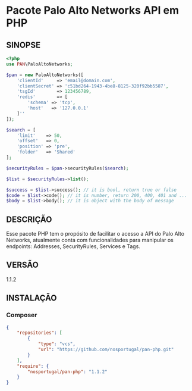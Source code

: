 # Pacote Palo Alto Networks API em PHP

## SINOPSE

```php
<?php
use PAN\PaloAltoNetworks;

$pan = new PaloAltoNetworks([
    'clientId'     => 'email@domain.com',
    'clientSecret' => 'c51bd264-1943-4be8-8125-320f92bb5587',
    'tsgId'        => 123456789,
    'redis'        => [
        'schema' => 'tcp',
        'host'   => '127.0.0.1'
    ]''
]);

$search = [
    'limit'    => 50,
    'offset'   => 0,
    'position' => 'pre',
    'folder'   => 'Shared'
];

$securityRules = $pan->securityRules($search);

$list = $securityRules->list();

$success = $list->success(); // it is bool, return true or false
$code = $list->code(); // it is number, return 200, 400, 401 and ...
$body = $list->body(); // it is object with the body of message
```

## DESCRIÇÃO

Esse pacote PHP tem o propósito de facilitar o acesso a API do Palo Alto Networks, atualmente conta com funcionalidades para manipular os endpoints: Addresses, SecurityRules, Services e Tags.

## VERSÃO
1.1.2

## INSTALAÇÃO

### Composer

```json
{
    "repositories": [
        {
            "type": "vcs",
            "url": "https://github.com/nosportugal/pan-php.git"
        }
    ],
    "require": {
        "nosportugal/pan-php": "1.1.2"
    }
}
```
